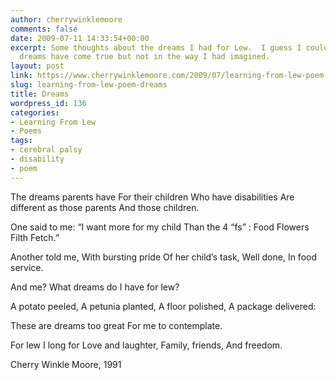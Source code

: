 ```yaml
---
author: cherrywinklemoore
comments: false
date: 2009-07-11 14:33:54+00:00
excerpt: Some thoughts about the dreams I had for Lew.  I guess I could say that these
  dreams have come true but not in the way I had imagined.
layout: post
link: https://www.cherrywinklemoore.com/2009/07/learning-from-lew-poem-dreams/
slug: learning-from-lew-poem-dreams
title: Dreams
wordpress_id: 136
categories:
- Learning From Lew
- Poems
tags:
- cerebral palsy
- disability
- poem
---
```


The dreams parents have
For their children
Who have disabilities
Are different as those parents
And those children.

One said to me: “I want more for my child
Than the 4 “fs” :
Food
Flowers
Filth
Fetch.”

Another told me,
With bursting pride
Of her child’s task,
Well done,
In food service.

And me?
What dreams do I have for lew?

A potato peeled,
A petunia planted,
A floor polished,
A package delivered:

These are dreams too great
For me to contemplate.

For lew I long for
Love and laughter,
Family, friends,
And freedom.

Cherry Winkle Moore, 1991
